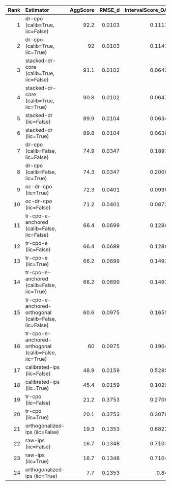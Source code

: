 |   Rank | Estimator                                             |   AggScore |   RMSE_d |   IntervalScore_OA |   IntervalScore_d |   CalibScore |   CalibScore_d |   SE_GeoMean |   Kendall_tau |   Top1_Acc |   Pairwise_Acc |   Top1_Regret |
|-------:|:------------------------------------------------------|-----------:|---------:|-------------------:|------------------:|-------------:|---------------:|-------------:|--------------:|-----------:|---------------:|--------------:|
|      1 | dr-cpo (calib=True, iic=False)                        |       92.2 |   0.0103 |             0.1111 |            0.1192 |          5.6 |            5.5 |       0.0198 |         0.627 |       83   |           81.3 |        0.0015 |
|      2 | dr-cpo (calib=True, iic=True)                         |       92   |   0.0103 |             0.1147 |            0.1213 |          5.6 |            5.5 |       0.0204 |         0.627 |       83   |           81.3 |        0.0015 |
|      3 | stacked-dr-core (calib=True, iic=False)               |       91.1 |   0.0102 |             0.0642 |            0.0915 |         10.6 |           10.5 |       0.0105 |         0.68  |       84.5 |           84   |        0.0013 |
|      4 | stacked-dr-core (calib=True, iic=True)                |       90.8 |   0.0102 |             0.0647 |            0.0919 |         10.3 |           10.4 |       0.0106 |         0.657 |       83.5 |           82.8 |        0.0014 |
|      5 | stacked-dr (iic=False)                                |       89.9 |   0.0104 |             0.0634 |            0.092  |         10.5 |           10.5 |       0.0103 |         0.617 |       80.5 |           80.8 |        0.0017 |
|      6 | stacked-dr (iic=True)                                 |       89.8 |   0.0104 |             0.0638 |            0.0919 |         10.3 |           10.4 |       0.0104 |         0.603 |       80   |           80.2 |        0.0017 |
|      7 | dr-cpo (calib=False, iic=False)                       |       74.9 |   0.0347 |             0.1897 |            0.1943 |          5   |            4.9 |       0.0342 |         0.08  |       46   |           54   |        0.0047 |
|      8 | dr-cpo (calib=False, iic=True)                        |       74.3 |   0.0347 |             0.2006 |            0.2049 |          5   |            4.9 |       0.0361 |         0.08  |       46   |           54   |        0.0047 |
|      9 | oc-dr-cpo (iic=True)                                  |       72.3 |   0.0401 |             0.0936 |            0.1336 |         12.2 |           11.9 |       0.0204 |         0.077 |       45.5 |           53.8 |        0.0047 |
|     10 | oc-dr-cpo (iic=False)                                 |       71.2 |   0.0401 |             0.0872 |            0.1305 |         14   |           13.8 |       0.0185 |         0.077 |       45.5 |           53.8 |        0.0047 |
|     11 | tr-cpo-e-anchored (calib=False, iic=False)            |       66.4 |   0.0699 |             0.1286 |            0.1561 |          8.8 |            7.8 |       0.0302 |        -0.117 |       32   |           44.2 |        0.0059 |
|     12 | tr-cpo-e (iic=False)                                  |       66.4 |   0.0699 |             0.1286 |            0.1561 |          8.8 |            7.8 |       0.0302 |        -0.117 |       32   |           44.2 |        0.0059 |
|     13 | tr-cpo-e (iic=True)                                   |       66.2 |   0.0699 |             0.1493 |            0.1652 |          7.1 |            6.3 |       0.0363 |        -0.117 |       32   |           44.2 |        0.0059 |
|     14 | tr-cpo-e-anchored (calib=False, iic=True)             |       66.2 |   0.0699 |             0.1493 |            0.1652 |          7.1 |            6.3 |       0.0363 |        -0.117 |       32   |           44.2 |        0.0059 |
|     15 | tr-cpo-e-anchored-orthogonal (calib=False, iic=False) |       60.6 |   0.0975 |             0.1655 |            0.191  |          8.9 |            8   |       0.0384 |        -0.12  |       31   |           44   |        0.006  |
|     16 | tr-cpo-e-anchored-orthogonal (calib=False, iic=True)  |       60   |   0.0975 |             0.1904 |            0.2075 |          7.1 |            6.4 |       0.0464 |        -0.12  |       31   |           44   |        0.006  |
|     17 | calibrated-ips (iic=False)                            |       48.9 |   0.0159 |             0.5285 |            0.5494 |          7.2 |            6.4 |       0.0941 |        -0.247 |       22   |           37.7 |        0.0068 |
|     18 | calibrated-ips (iic=True)                             |       45.4 |   0.0159 |             0.1029 |            0.1866 |         39.3 |           39.9 |       0.0093 |        -0.247 |       22   |           37.7 |        0.0068 |
|     19 | tr-cpo (iic=False)                                    |       21.2 |   0.3753 |             0.2706 |            0.2913 |         10.7 |            9.6 |       0.0611 |        -0.18  |       23.5 |           41   |        0.0066 |
|     20 | tr-cpo (iic=True)                                     |       20.1 |   0.3753 |             0.3078 |            0.3185 |          8.1 |            7.1 |       0.0736 |        -0.18  |       23.5 |           41   |        0.0066 |
|     21 | orthogonalized-ips (iic=False)                        |       19.3 |   0.1353 |             0.6822 |            0.6853 |          6.2 |            6.2 |       0.1662 |        -0.13  |       19   |           43.5 |        0.007  |
|     22 | raw-ips (iic=False)                                   |       16.7 |   0.1348 |             0.7103 |            0.7124 |          6.5 |            6.4 |       0.1746 |        -0.127 |       18   |           43.7 |        0.0071 |
|     23 | raw-ips (iic=True)                                    |       16.7 |   0.1348 |             0.7104 |            0.7125 |          6.5 |            6.4 |       0.1746 |        -0.127 |       18   |           43.7 |        0.0071 |
|     24 | orthogonalized-ips (iic=True)                         |        7.7 |   0.1353 |             0.84   |            0.8412 |          5.7 |            5.7 |       0.208  |        -0.13  |       19   |           43.5 |        0.007  |